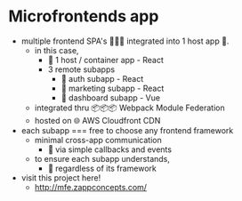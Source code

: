 # Microfrontends app
- multiple frontend SPA's 🍣🍤🦑 integrated into 1 host app 🍱.
  - in this case,
    - 🍱 1 host / container app - React
    - 3 remote subapps
      - 🦑 auth subapp - React
      - 🍣 marketing subapp - React
      - 🍤 dashboard subapp - Vue
  - integrated thru 📦📦📦 Webpack Module Federation
  - hosted on 🌐 AWS Cloudfront CDN 
- each subapp === free to choose any frontend framework
  - minimal cross-app communication 
    - 📨 via simple callbacks and events 
  - to ensure each subapp understands, 
    - 💌 regardless of its framework 
- visit this project here!
  - http://mfe.zappconcepts.com/
